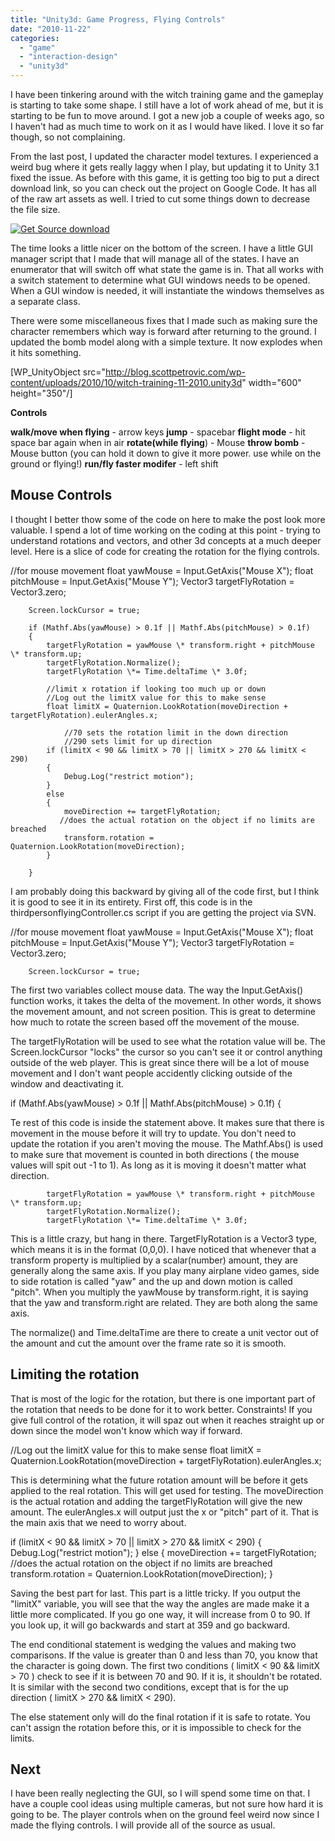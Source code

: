 ```yaml
---
title: "Unity3d: Game Progress, Flying Controls"
date: "2010-11-22"
categories: 
  - "game"
  - "interaction-design"
  - "unity3d"
---
```


I have been tinkering around with the witch training game and the gameplay is starting to take some shape. I still have a lot of work ahead of me, but it is starting to be fun to move around. I got a new job a couple of weeks ago, so I haven't had as much time to work on it as I would have liked. I love it so far though, so not complaining.

From the last post, I updated the character model textures. I experienced a weird bug where it gets really laggy when I play, but updating it to Unity 3.1 fixed the issue. As before with this game, it is getting too big to put a direct download link, so you can check out the project on Google Code. It has all of the raw art assets as well. I tried to cut some things down to decrease the file size.

[![Get Source download](/images/get_source_button.png "Get Source")](http://code.google.com/p/unity3d-witchtraining/downloads/list)

The time looks a little nicer on the bottom of the screen. I have a little GUI manager script that I made that will manage all of the states. I have an enumerator that will switch off what state the game is in. That all works with a switch statement to determine what GUI windows needs to be opened. When a GUI window is needed, it will instantiate the windows themselves as a separate class.

There were some miscellaneous fixes that I made such as making sure the character remembers which way is forward after returning to the ground. I updated the bomb model along with a simple texture. It now explodes when it hits something.

\[WP\_UnityObject src="http://blog.scottpetrovic.com/wp-content/uploads/2010/10/witch-training-11-2010.unity3d" width="600" height="350"/\]

**Controls**

**walk/move when flying** - arrow keys **jump** \- spacebar **flight mode** - hit space bar again when in air **rotate(while flying**) - Mouse **throw bomb** - Mouse button (you can hold it down to give it more power. use while on the ground or flying!) **run/fly faster modifer** - left shift

## Mouse Controls

I thought I better thow some of the code on here to make the post look more valuable. I spend a lot of time working on the coding at this point - trying to understand rotations and vectors, and other 3d concepts at a much deeper level. Here is a slice of code for creating the rotation for the flying controls.

 //for mouse movement
        float yawMouse = Input.GetAxis("Mouse X");
        float pitchMouse = Input.GetAxis("Mouse Y");
        Vector3 targetFlyRotation = Vector3.zero;

        Screen.lockCursor = true;

        if (Mathf.Abs(yawMouse) > 0.1f || Mathf.Abs(pitchMouse) > 0.1f)
        {
            targetFlyRotation = yawMouse \* transform.right + pitchMouse \* transform.up;
            targetFlyRotation.Normalize();
            targetFlyRotation \*= Time.deltaTime \* 3.0f;

            //limit x rotation if looking too much up or down
            //Log out the limitX value for this to make sense
            float limitX = Quaternion.LookRotation(moveDirection + targetFlyRotation).eulerAngles.x;

                //70 sets the rotation limit in the down direction
                //290 sets limit for up direction
            if (limitX < 90 && limitX > 70 || limitX > 270 && limitX < 290)
            {
                Debug.Log("restrict motion");
            }
            else
            {
                moveDirection += targetFlyRotation;
               //does the actual rotation on the object if no limits are breached
                transform.rotation = Quaternion.LookRotation(moveDirection);
            }

        }

I am probably doing this backward by giving all of the code first, but I think it is good to see it in its entirety. First off, this code is in the thirdpersonflyingController.cs script if you are getting the project via SVN.

 //for mouse movement
        float yawMouse = Input.GetAxis("Mouse X");
        float pitchMouse = Input.GetAxis("Mouse Y");
        Vector3 targetFlyRotation = Vector3.zero;

        Screen.lockCursor = true;

The first two variables collect mouse data. The way the Input.GetAxis() function works, it takes the delta of the movement. In other words, it shows the movement amount, and not screen position. This is great to determine how much to rotate the screen based off the movement of the mouse.

The targetFlyRotation will be used to see what the rotation value will be. The Screen.lockCursor "locks" the cursor so you can't see it or control anything outside of the web player. This is great since there will be a lot of mouse movement and I don't want people accidently clicking outside of the window and deactivating it.

   if (Mathf.Abs(yawMouse) > 0.1f || Mathf.Abs(pitchMouse) > 0.1f)
        {

Te rest of this code is inside the statement above. It makes sure that there is movement in the mouse before it will try to update. You don't need to update the rotation if you aren't moving the mouse. The Mathf.Abs() is used to make sure that movement is counted in both directions ( the mouse values will spit out -1 to 1). As long as it is moving it doesn't matter what direction.

            targetFlyRotation = yawMouse \* transform.right + pitchMouse \* transform.up;
            targetFlyRotation.Normalize();
            targetFlyRotation \*= Time.deltaTime \* 3.0f;

This is a little crazy, but hang in there. TargetFlyRotation is a Vector3 type, which means it is in the format (0,0,0). I have noticed that whenever that a transform property is multiplied by a scalar(number) amount, they are generally along the same axis. If you play many airplane video games, side to side rotation is called "yaw" and the up and down motion is called "pitch". When you multiply the yawMouse by transform.right, it is saying that the yaw and transform.right are related. They are both along the same axis.

The normalize() and Time.deltaTime are there to create a unit vector out of the amount and cut the amount over the frame rate so it is smooth.

## Limiting the rotation

That is most of the logic for the rotation, but there is one important part of the rotation that needs to be done for it to work better. Constraints! If you give full control of the rotation, it will spaz out when it reaches straight up or down since the model won't know which way if forward.

 //Log out the limitX value for this to make sense
            float limitX = Quaternion.LookRotation(moveDirection + targetFlyRotation).eulerAngles.x;

This is determining what the future rotation amount will be before it gets applied to the real rotation. This will get used for testing. The moveDirection is the actual rotation and adding the targetFlyRotation will give the new amount. The eulerAngles.x will output just the x or "pitch" part of it. That is the main axis that we need to worry about.

  if (limitX < 90 && limitX > 70 || limitX > 270 && limitX < 290)
            {
                Debug.Log("restrict motion");
            }
            else
            {
                moveDirection += targetFlyRotation;
               //does the actual rotation on the object if no limits are breached
                transform.rotation = Quaternion.LookRotation(moveDirection);
            }

Saving the best part for last. This part is a little tricky. If you output the "limitX" variable, you will see that the way the angles are made make it a little more complicated. If you go one way, it will increase from 0 to 90. If you look up, it will go backwards and start at 359 and go backward.

The end conditional statement is wedging the values and making two comparisons. If the value is greater than 0 and less than 70, you know that the character is going down. The first two conditions ( limitX < 90 && limitX > 70 ) check to see if it is between 70 and 90. If it is, it shouldn't be rotated. It is similar with the second two conditions, except that is for the up direction ( limitX > 270 && limitX < 290).

The else statement only will do the final rotation if it is safe to rotate. You can't assign the rotation before this, or it is impossible to check for the limits.

## Next

I have been really neglecting the GUI, so I will spend some time on that. I have a couple cool ideas using multiple cameras, but not sure how hard it is going to be. The player controls when on the ground feel weird now since I made the flying controls. I will provide all of the source as usual.
